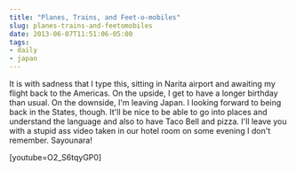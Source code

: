 ```yaml
---
title: "Planes, Trains, and Feet-o-mobiles"
slug: planes-trains-and-feetomobiles
date: 2013-06-07T11:51:06-05:00
tags:
- daily
- japan
---
```

It is with sadness that I type this, sitting in Narita airport and awaiting my flight back to the Americas. On the upside, I get to have a longer birthday than usual. On the downside, I'm leaving Japan. I looking forward to being back in the States, though. It'll be nice to be able to go into places and understand the language and also to have Taco Bell and pizza. I'll leave you with a stupid ass video taken in our hotel room on some evening I don't remember. Sayounara!

[youtube=O2_S6tqyGP0]
